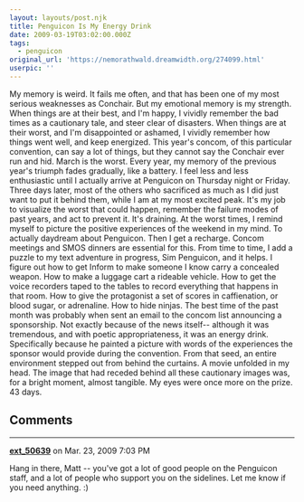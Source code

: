 ```yaml
---
layout: layouts/post.njk
title: Penguicon Is My Energy Drink
date: 2009-03-19T03:02:00.000Z
tags:
  - penguicon
original_url: 'https://nemorathwald.dreamwidth.org/274099.html'
userpic: ''
---
```

My memory is weird. It fails me often, and that has been one of my most serious weaknesses as Conchair. But my emotional memory is my strength. When things are at their best, and I'm happy, I vividly remember the bad times as a cautionary tale, and steer clear of disasters. When things are at their worst, and I'm disappointed or ashamed, I vividly remember how things went well, and keep energized. This year's concom, of this particular convention, can say a lot of things, but they cannot say the Conchair ever run and hid. March is the worst. Every year, my memory of the previous year's triumph fades gradually, like a battery. I feel less and less enthusiastic until I actually arrive at Penguicon on Thursday night or Friday. Three days later, most of the others who sacrificed as much as I did just want to put it behind them, while I am at my most excited peak. It's my job to visualize the worst that could happen, remember the failure modes of past years, and act to prevent it. It's draining. At the worst times, I remind myself to picture the positive experiences of the weekend in my mind. To actually daydream about Penguicon. Then I get a recharge. Concom meetings and SMOS dinners are essential for this. From time to time, I add a puzzle to my text adventure in progress, Sim Penguicon, and it helps. I figure out how to get Inform to make someone I know carry a concealed weapon. How to make a luggage cart a rideable vehicle. How to get the voice recorders taped to the tables to record everything that happens in that room. How to give the protagonist a set of scores in caffienation, or blood sugar, or adrenaline. How to hide ninjas. The best time of the past month was probably when sent an email to the concom list announcing a sponsorship. Not exactly because of the news itself-- although it was tremendous, and with poetic appropriateness, it was an energy drink. Specifically because he painted a picture with words of the experiences the sponsor would provide during the convention. From that seed, an entire environment stepped out from behind the curtains. A movie unfolded in my head. The image that had receded behind all these cautionary images was, for a bright moment, almost tangible. My eyes were once more on the prize. 43 days.

## Comments

---

**[ext_50639](https://www.dreamwidth.org/users/ext_50639)** on Mar. 23, 2009 7:03 PM

Hang in there, Matt -- you've got a lot of good people on the Penguicon staff, and a lot of people who support you on the sidelines. Let me know if you need anything. :)
